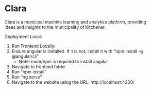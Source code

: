 # Clara
Clara is a municipal machine learning and analytics platform,  providing ideas and insights to the municipality of Kitchener.

Deployment
Local:
1. Run Frontend Locally:
2. Ensure angular is installed. If it is not, install it with “npm install -g @angular/cli”
   - Note: node/npm is required to install angular
4. Navigate to frontend folder
5. Run “npm install”
6. Run “ng serve”
7. Navigate to the website using the URL: http://localhost:4200/

